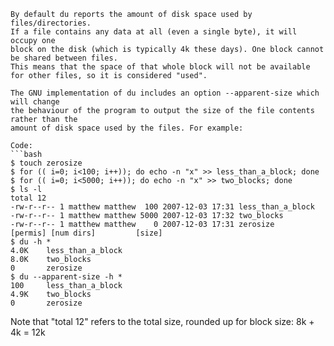 ```
By default du reports the amount of disk space used by files/directories.
If a file contains any data at all (even a single byte), it will occupy one
block on the disk (which is typically 4k these days). One block cannot be shared between files.
This means that the space of that whole block will not be available for other files, so it is considered "used".

The GNU implementation of du includes an option --apparent-size which will change
the behaviour of the program to output the size of the file contents rather than the
amount of disk space used by the files. For example:

Code:
```bash
$ touch zerosize
$ for (( i=0; i<100; i++)); do echo -n "x" >> less_than_a_block; done
$ for (( i=0; i<5000; i++)); do echo -n "x" >> two_blocks; done
$ ls -l
total 12
-rw-r--r-- 1 matthew matthew  100 2007-12-03 17:31 less_than_a_block
-rw-r--r-- 1 matthew matthew 5000 2007-12-03 17:32 two_blocks
-rw-r--r-- 1 matthew matthew    0 2007-12-03 17:31 zerosize
[permis] [num dirs]         [size]
$ du -h *
4.0K    less_than_a_block
8.0K    two_blocks
0       zerosize
$ du --apparent-size -h *
100     less_than_a_block
4.9K    two_blocks
0       zerosize
```

Note that "total 12" refers to the total size, rounded up for block size: 8k + 4k = 12k
```
